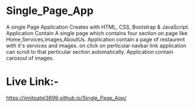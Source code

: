 # Single_Page_App

A single Page Application Creates with HTML, CSS, Bootstrap & JavaScript.
Application Contain A single page which contains four section on page like Home,Services,images,AboutUs.
Application contain a page of restaurent with it's services and images.
on click on perticular navbar link application can scroll to that perticular section automatically.
Application contain carosoul of images.

Live Link:-
=================
https://jimitpatel3699.github.io/Single_Page_App/
